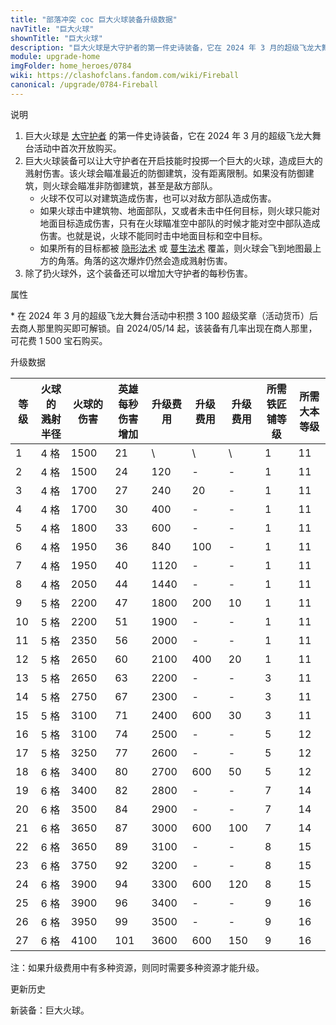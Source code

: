 ```yaml
---
title: "部落冲突 coc 巨大火球装备升级数据"
navTitle: "巨大火球"
shownTitle: "巨大火球"
description: "巨大火球是大守护者的第一件史诗装备，它在 2024 年 3 月的超级飞龙大舞台活动中首次开放购买。巨大火球装备可以让大守护者在开启技能时投掷一个巨大的火球，造成巨大的溅射伤害。该火球会瞄准最近的防御建筑，没有距离限制。"
module: upgrade-home
imgFolder: home_heroes/0784
wiki: https://clashofclans.fandom.com/wiki/Fireball
canonical: /upgrade/0784-Fireball
---
```


<UnitInfo :folder="$frontmatter.imgFolder" imgSrc="Fireball_info.png" :imgAlt="$frontmatter.navTitle" description="向距离最近的防御建筑扔出一个巨大的爆炸火球。" />

<SmallTitle>说明</SmallTitle>

1. 巨大火球是 [大守护者](/upgrade/0202-Grand-Warden) 的第一件史诗装备，它在 2024 年 3 月的超级飞龙大舞台活动中首次开放购买。
2. 巨大火球装备可以让大守护者在开启技能时投掷一个巨大的火球，造成巨大的溅射伤害。该火球会瞄准最近的防御建筑，没有距离限制。如果没有防御建筑，则火球会瞄准非防御建筑，甚至是敌方部队。
   - 火球不仅可以对建筑造成伤害，也可以对敌方部队造成伤害。
   - 如果火球击中建筑物、地面部队，又或者未击中任何目标，则火球只能对地面目标造成伤害，只有在火球瞄准空中部队的时候才能对空中部队造成伤害。也就是说，火球不能同时击中地面目标和空中目标。
   - 如果所有的目标都被 [隐形法术](/upgrade/0106-Invisibility-Spell) 或 [蔓生法术](/upgrade/0185-Overgrowth-Spell) 覆盖，则火球会飞到地图最上方的角落。角落的这次爆炸仍然会造成溅射伤害。
3. 除了扔火球外，这个装备还可以增加大守护者的每秒伤害。

<SmallTitle>属性</SmallTitle>

<UnitProperties>
    <UnitProperty pKey="技能类型" pValue="主动技能" />
    <UnitProperty pKey="装备稀有度" pValue="史诗" />
    <UnitProperty pKey="解锁条件" pValue="见说明<sup>*</sup>" />
</UnitProperties>

\* 在 2024 年 3 月的超级飞龙大舞台活动中积攒 3 100 超级奖章（活动货币）后去商人那里购买即可解锁。自 2024/05/14 起，该装备有几率出现在商人那里，可花费 1 500 宝石购买。

<SmallTitle>升级数据</SmallTitle>

<script setup>
const tableExtraInfo = [
    {
        "column": 4,
        "type": "cost",
        "icon": "Shiny_Ore",
        "noGoldPass": true
    },
    {
        "column": 5,
        "type": "cost",
        "icon": "Glowy_Ore",
        "noGoldPass": true
    },
    {
        "column": 6,
        "type": "cost",
        "icon": "Starry_Ore",
        "noGoldPass": true
    }
];
</script>

<UnitTable :tableExtraInfo="tableExtraInfo">

| 等级 |火球的<br>溅射半径|火球的伤害|英雄每秒<br>伤害增加|升级费用|升级费用|升级费用|所需<br>铁匠铺等级|所需<br>大本等级|
| ---- |      ---       |    ---   |        ---       |   ---  |  ---  |  ---  |       ---       |      ---      |
|   1  |      4 格      |   1500   |         21       |    \   |   \   |   \   |        1        |      11       |
|   2  |      4 格      |   1500   |         24       |   120  |   -   |   -   |        1        |      11       |
|   3  |      4 格      |   1700   |         27       |   240  |   20  |   -   |        1        |      11       |
|   4  |      4 格      |   1700   |         30       |   400  |   -   |   -   |        1        |      11       |
|   5  |      4 格      |   1800   |         33       |   600  |   -   |   -   |        1        |      11       |
|   6  |      4 格      |   1950   |         36       |   840  |  100  |   -   |        1        |      11       |
|   7  |      4 格      |   1950   |         40       |  1120  |   -   |   -   |        1        |      11       |
|   8  |      4 格      |   2050   |         44       |  1440  |   -   |   -   |        1        |      11       |
|   9  |      5 格      |   2200   |         47       |  1800  |  200  |   10  |        1        |      11       |
|  10  |      5 格      |   2200   |         51       |  1900  |   -   |   -   |        1        |      11       |
|  11  |      5 格      |   2350   |         56       |  2000  |   -   |   -   |        1        |      11       |
|  12  |      5 格      |   2650   |         60       |  2100  |  400  |   20  |        1        |      11       |
|  13  |      5 格      |   2650   |         63       |  2200  |   -   |   -   |        3        |      11       |
|  14  |      5 格      |   2750   |         67       |  2300  |   -   |   -   |        3        |      11       |
|  15  |      5 格      |   3100   |         71       |  2400  |  600  |   30  |        3        |      11       |
|  16  |      5 格      |   3100   |         74       |  2500  |   -   |   -   |        5        |      12       |
|  17  |      5 格      |   3250   |         77       |  2600  |   -   |   -   |        5        |      12       |
|  18  |      6 格      |   3400   |         80       |  2700  |  600  |   50  |        5        |      12       |
|  19  |      6 格      |   3400   |         82       |  2800  |   -   |   -   |        7        |      14       |
|  20  |      6 格      |   3500   |         84       |  2900  |   -   |   -   |        7        |      14       |
|  21  |      6 格      |   3650   |         87       |  3000  |  600  |  100  |        7        |      14       |
|  22  |      6 格      |   3650   |         89       |  3100  |   -   |   -   |        8        |      15       |
|  23  |      6 格      |   3750   |         92       |  3200  |   -   |   -   |        8        |      15       |
|  24  |      6 格      |   3900   |         94       |  3300  |  600  |  120  |        8        |      15       |
|  25  |      6 格      |   3900   |         96       |  3400  |   -   |   -   |        9        |      16       |
|  26  |      6 格      |   3950   |         99       |  3500  |   -   |   -   |        9        |      16       |
|  27  |      6 格      |   4100   |        101       |  3600  |  600  |  150  |        9        |      16       |
</UnitTable>

注：如果升级费用中有多种资源，则同时需要多种资源才能升级。

<SmallTitle>更新历史</SmallTitle>

<Timeline>  
    <TimelineItem date="2023/03/11">
        <TimelineRow>新装备：巨大火球。</TimelineRow>
    </TimelineItem>
    <TimelineItem :historyBottom="true" />
</Timeline>
